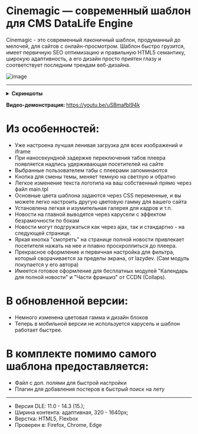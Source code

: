 # Cinemagic — современный шаблон для CMS DataLife Engine 

Cinemagic - это современный лаконичный шаблон, продуманный до мелочей, для сайтов с онлайн-просмотром. Шаблон быстро грузится, имеет первичную SEO оптимизацию и правильную HTML5 семантику, широкую адаптивность, а его дизайн просто приятен глазу и соответствует последним трендам веб-дизайна.

![image](https://user-images.githubusercontent.com/104252639/221185811-383ab740-0563-4fdb-9d47-a5c9dd460c18.png)

--------------
<details>
  <summary><b>Скриншоты</b></summary>
  <img src="https://user-images.githubusercontent.com/104252639/221186272-c680525c-e26e-4e83-8508-8e9645ea0135.png" height="300px"><img src="https://user-images.githubusercontent.com/104252639/221186311-613ccaf8-fcf6-4f8d-bf0b-9398d1ea3e3a.png" height="300px"><img src="https://user-images.githubusercontent.com/104252639/221186336-9d97b6f5-45b1-42bf-84c2-a7200516aa57.png" height="300px"><img src="https://user-images.githubusercontent.com/104252639/221186359-d489bee9-b95c-4d96-a87b-9498b9c738bf.png" height="300px"><img src="https://user-images.githubusercontent.com/104252639/221186374-eb343783-475b-41d6-8c79-df9b732be05b.png" height="300px"><img src="https://user-images.githubusercontent.com/104252639/221186391-588fef10-1e99-488c-b578-6625f920a5cf.png" height="300px">
</details>

<b>Видео-демонстрация: </b> https://youtu.be/uSBmafbI94k

# Из особенностей:
- Уже настроена лучшая ленивая загрузка для всех изображений и iframe
- При наносекундной задержке переключения табов плеера появляется надпись удерживающая посетителей на сайте
- Выбранные пользователем табы с плеерами запоминаются
- Кнопка для смены темы, меняет темную на светлую и обратно
- Легкое изменение текста логотипа на ваш собственный прямо через файл main.tpl
- Основные цвета шаблона задаются через CSS переменные, и вы можете легко настроить другую цветовую гамму для вашего сайта
- Установлена легкая и изумительная галерея для кадров и т.п.
- Новости на главной выводятся через карусели с эффектом безрамочности по бокам
- Новости могут подгружаться как через ajax, так и стандартно - на следующей странице.
- Яркая кнопка "смотреть" на странице полной новости привлекает посетителя нажать на нее и плавно проскроллиться до плеера.
- Прекрасное оформление и первичная настройка для фильтра, который сворачивается за пределы экрана, от lazydev. (Сам модуль покупается у его автора)
- Имеется готовое оформление для бесплатных модулей "Календарь для полной новости" и "Части франшиз" от ССDN (Collaps).

# В обновленной версии:
- Немного изменена цветовая гамма и дизайн блоков
- Теперь в мобильной версии не используется карусель и шаблон работает быстрее.

# В комплекте помимо самого шаблона предоставляется:

- Файл с доп. полями для быстрой настройки
- Плагин для добавления постеров в быстрый поиск на лету

-----------
- Версия DLE: 11.0 - 14.3 (15.);
- Ширина контента: адаптивная, 320 - 1640px;
- Верстка: HTML5, Flexbox
- Проверен в: Firefox, Chrome, Edge
